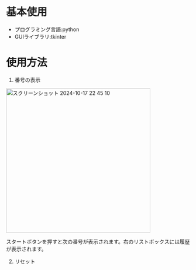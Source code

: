 # 基本使用
- プログラミング言語:python
- GUIライブラリ:tkinter

# 使用方法
1. 番号の表示
<img width="394" alt="スクリーンショット 2024-10-17 22 45 10" src="https://github.com/user-attachments/assets/277712ee-deb9-4110-8700-5db2123d6302">

スタートボタンを押すと次の番号が表示されます。右のリストボックスには履歴が表示されます。

2. リセット
